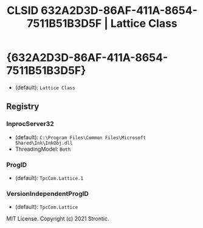 ﻿---
title: "CLSID 632A2D3D-86AF-411A-8654-7511B51B3D5F | Lattice Class"
excerpt: What is COM-Object CLSID 632A2D3D-86AF-411A-8654-7511B51B3D5F?
---

# {632A2D3D-86AF-411A-8654-7511B51B3D5F}

* (default): `Lattice Class`

## Registry


### InprocServer32

* (default): `C:\Program Files\Common Files\Microsoft Shared\Ink\InkObj.dll`
* ThreadingModel: `Both`

### ProgID

* (default): `TpcCom.Lattice.1`

### VersionIndependentProgID

* (default): `TpcCom.Lattice`

MIT License. Copyright (c) 2021 Strontic.


